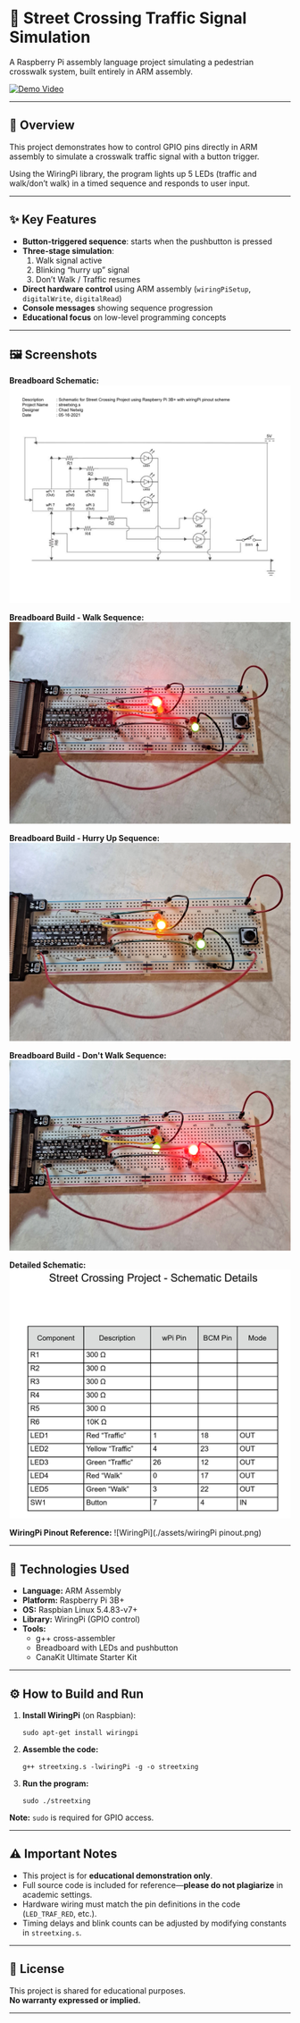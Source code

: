 # 🚦 Street Crossing Traffic Signal Simulation

A Raspberry Pi assembly language project simulating a pedestrian crosswalk system, built entirely in ARM assembly.

[![Demo Video](https://img.shields.io/badge/Watch-Demo%20Video-red)](https://www.youtube.com/watch?v=YOUR_VIDEO_ID_HERE)

---

## 📖 Overview

This project demonstrates how to control GPIO pins directly in ARM assembly to simulate a crosswalk traffic signal with a button trigger.

Using the WiringPi library, the program lights up 5 LEDs (traffic and walk/don’t walk) in a timed sequence and responds to user input.

---

## ✨ Key Features

- **Button-triggered sequence**: starts when the pushbutton is pressed
- **Three-stage simulation**:
  1. Walk signal active
  2. Blinking “hurry up” signal
  3. Don’t Walk / Traffic resumes
- **Direct hardware control** using ARM assembly (`wiringPiSetup`, `digitalWrite`, `digitalRead`)
- **Console messages** showing sequence progression
- **Educational focus** on low-level programming concepts

---

## 🖼️ Screenshots

**Breadboard Schematic:**
![Schematic](./assets/streetxing-schematic.jpg)

**Breadboard Build - Walk Sequence:**
![Walk](./assets/breadboard-seq1-walk.jpg)

**Breadboard Build - Hurry Up Sequence:**
![Hurry](./assets/breadboard-seq2-hurry.jpg)

**Breadboard Build - Don't Walk Sequence:**
![DontWalk](./assets/breadboard-seq3-dontwalk.jpg)

**Detailed Schematic:**
![Detailed](./assets/streetxing-schematic-details.jpg)

**WiringPi Pinout Reference:**
![WiringPi](./assets/wiringPi pinout.png)

---

## 🧰 Technologies Used

- **Language:** ARM Assembly
- **Platform:** Raspberry Pi 3B+
- **OS:** Raspbian Linux 5.4.83-v7+
- **Library:** WiringPi (GPIO control)
- **Tools:**
  - g++ cross-assembler
  - Breadboard with LEDs and pushbutton
  - CanaKit Ultimate Starter Kit

---

## ⚙️ How to Build and Run

1. **Install WiringPi** (on Raspbian):

       sudo apt-get install wiringpi

2. **Assemble the code:**

       g++ streetxing.s -lwiringPi -g -o streetxing

3. **Run the program:**

       sudo ./streetxing

**Note:** `sudo` is required for GPIO access.

---

## ⚠️ Important Notes

- This project is for **educational demonstration only**.
- Full source code is included for reference—**please do not plagiarize** in academic settings.
- Hardware wiring must match the pin definitions in the code (`LED_TRAF_RED`, etc.).
- Timing delays and blink counts can be adjusted by modifying constants in `streetxing.s`.

---

## 📝 License

This project is shared for educational purposes.  
**No warranty expressed or implied.**

---
